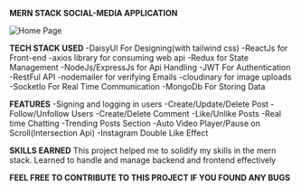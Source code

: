 **MERN STACK SOCIAL-MEDIA APPLICATION**

![Home Page](https://drive.google.com/uc?export=view&id=1bBrvKmlZJ-1BovfF_LNvvkfxoAXQtZGxB2P7Gdx4kJt)

**TECH STACK USED**
-DaisyUI For Designing(with tailwind css)
-ReactJs for Front-end
-axios library for consuming web api
-Redux for State Management
-NodeJs/ExpressJs for Api Handling
-JWT For Authentication
-RestFul API
-nodemailer for verifying Emails
-cloudinary for image uploads
-SocketIo For Real Time Communication
-MongoDb For Storing Data

**FEATURES**
-Signing and logging in users
-Create/Update/Delete Post
-Follow/Unfollow Users
-Create/Delete Comment
-Like/Unlike Posts
-Real time Chatting
-Trending Posts Section
-Auto Video Player/Pause on Scroll(Intersection Api)
-Instagram Double Like Effect

**SKILLS EARNED**
This project helped me to solidify my skills in the mern stack. Learned to handle and manage backend
and frontend effectively

**FEEL FREE TO CONTRIBUTE TO THIS PROJECT IF YOU FOUND ANY BUGS**
